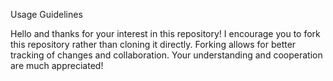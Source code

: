Usage Guidelines

Hello and thanks for your interest in this repository! I encourage you to fork this repository rather than cloning it directly. Forking allows for better tracking of changes and collaboration. Your understanding and cooperation are much appreciated!
